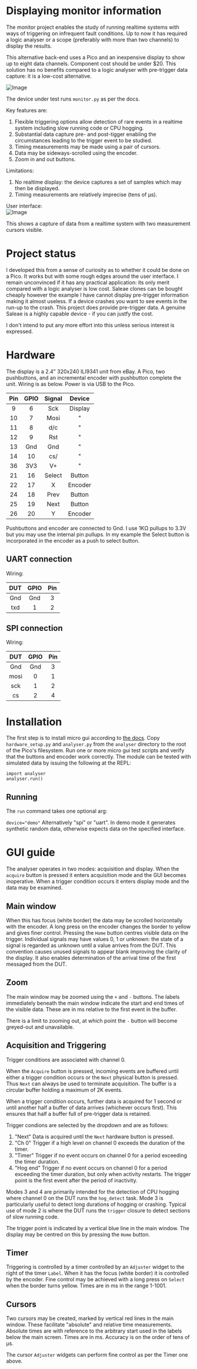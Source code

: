 # Displaying monitor information

The monitor project enables the study of running realtime systems with ways of
triggering on infrequent fault conditions. Up to now it has required a logic
analyser or a scope (preferably with more than two channels) to display the
results.

This alternative back-end uses a Pico and an inexpensive display to show up to
eight data channels. Component cost should be under $20. This solution has no
benefits compared to a logic analyser with pre-trigger data capture: it is a
low-cost alternative.

![Image](./images/la_hw.jpg)

The device under test runs `monitor.py` as per the docs.

Key features are:
 1. Flexible triggering options allow detection of rare events in a realtime
 system including slow running code or CPU hogging.
 2. Substantial data capture pre- and post-tigger enabling the circumstances
 leading to the trigger event to be studied.
 3. Timing measurements may be made using a pair of cursors.
 4. Data may be sideways-scrolled using the encoder.
 5. Zoom in and out buttons.

Limitations:
 1. No realtime display: the device captures a set of samples which may then be
 displayed.
 2. Timing measurements are relatively imprecise (tens of μs).

User interface:  
![Image](./images/la_ui.jpg)

This shows a capture of data from a realtime system with two measurement
cursors visible.

# Project status

I developed this from a sense of curiosity as to whether it could be done on a
Pico. It works but with some rough edges around the user interface. I remain
unconvinced if it has any practical application: its only merit compared with a
logic analyser is low cost. Saleae clones can be bought cheaply however the
example I have cannot display pre-trigger information making it almost useless.
If a device crashes you want to see events in the run-up to the crash. This
project does provide pre-trigger data. A genuine Saleae is a highly capable
device - if you can justfy the cost.

I don't intend to put any more effort into this unless serious interest is
expressed.

# Hardware

The display is a 2.4" 320x240 ILI9341 unit from eBay. A Pico, two pushbuttons,
and an incremental encoder with pushbutton complete the unit. Wiring is as
below. Power is via USB to the Pico.

| Pin | GPIO | Signal  | Device  |
|:---:|:----:|:-------:|:-------:|
|  9  |  6   | Sck     | Display |
| 10  |  7   | Mosi    |  "      |
| 11  |  8   | d/c     |  "      |
| 12  |  9   | Rst     |  "      |
| 13  | Gnd  | Gnd     |  "      |
| 14  | 10   | cs/     |  "      |
| 36  | 3V3  | V+      |  "      |
| 21  | 16   | Select  | Button  |
| 22  | 17   | X       | Encoder |
| 24  | 18   | Prev    | Button  |
| 25  | 19   | Next    | Button  |
| 26  | 20   | Y       | Encoder |

Pushbuttons and encoder are connected to Gnd. I use 1KΩ pullups to 3.3V but you
may use the internal pin pullups. In my example the Select button is
incorporated in the encoder as a push to select button.

## UART connection

Wiring:

| DUT | GPIO | Pin |
|:---:|:----:|:---:|
| Gnd | Gnd  |  3  |
| txd | 1    |  2  |


## SPI connection

Wiring:

|  DUT  | GPIO | Pin |
|:-----:|:----:|:---:|
| Gnd   | Gnd  |  3  |
| mosi  | 0    |  1  |
| sck   | 1    |  2  |
| cs    | 2    |  4  |

# Installation

The first step is to install micro gui according to
[the docs](https://github.com/peterhinch/micropython-micro-gui). Copy
`hardware_setup.py` and `analyser.py` from the `analyser` directory to the root
of the Pico's filesystem. Run one or more micro gui test scripts and verify
that the buttons and encoder work correctly. The module can be tested with
simulated data by issuing the following at the REPL:

```
import analyser
analyser.run()
```

## Running

The `run` command takes one optional arg:  

`device="demo"` Alternatively "spi" or "uart". In demo mode it generates
synthetic random data, otherwise expects data on the specified interface.

# GUI guide

The analyser operates in two modes: acquisition and display. When the `acquire`
button is pressed it enters acquisition mode and the GUI becomes inoperative.
When a trigger condition occurs it enters display mode and the data may be
examined.

## Main window

When this has focus (white border) the data may be scrolled horizontally with
the encoder. A long press on the encoder changes the border to yellow and gives
finer control. Pressing the `Home` button centres visible data on the trigger.
Individual signals may have values 0, 1 or unknown: the state of a signal is
regarded as unknown until a value arrives from the DUT. This convention causes
unused signals to appear blank improving the clarity of the display. It also
enables determination of the arrival time of the first messaged from the DUT.

## Zoom

The main window may be zoomed using the `+` and `-` buttons. The labels
immediately beneath the main window indicate the start and end times of the
visible data. These are in ms relative to the first event in the buffer.

There is a limit to zooming out, at which point the `-` button will become
greyed-out and unavailable.

## Acquisition and Triggering

Trigger conditions are associated with channel 0.

When the `Acquire` button is pressed, incoming events are buffered until either
a trigger condition occurs or the `Next` physical button is pressed. Thus `Next`
can always be used to terminate acquisition. The buffer is a circular buffer
holding a maximum of 2K events.

When a trigger condition occurs, further data is acquired for 1 second or until
another half a buffer of data arrives (whichever occurs first). This ensures
that half a buffer full of pre-trigger data is retained.

Trigger condions are selected by the dropdown and are as follows:

 1. "Next" Data is acquired until the `Next` hardware button is pressed.
 2. "Ch 0" Trigger if a high level on channel 0 exceeds the duration of the
 timer.
 3. "Timer" Trigger if no event occurs on channel 0 for a period exceeding the
 timer duration.
 4. "Hog end" Trigger if no event occurs on channel 0 for a period exceeding
 the timer duration, but only when activity restarts. The trigger point is the
 first event after the period of inactivity.

Modes 3 and 4 are primarily intended for the detection of CPU hogging where
channel 0 on the DUT runs the `hog_detect` task. Mode 3 is particularly useful
to detect long durations of hogging or crashing. Typical use of mode 2 is where
the DUT runs the `trigger` closure to detect sections of slow running code.

The trigger point is indicated by a vertical blue line in the main window. The
display may be centred on this by pressing the `Home` button.

## Timer

Triggering is controlled by a timer controlled by an `Adjuster` widget to the
right of the timer `Label`. When it has the focus (white border) it is
controlled by the encoder. Fine control may be achieved with a long press on
`Select` when the border turns yellow. Times are in ms in the range 1-1001.

## Cursors

Two cursors may be created, marked by vertical red lines in the main window.
These facilitate "absolute" and relative time measurements. Absolute times are
with reference to the arbitrary start used in the labels below the main screen.
Times are in ms. Accuracy is on the order of tens of μs.

The cursor `Adjuster` widgets can perform fine control as per the Timer one
above.
